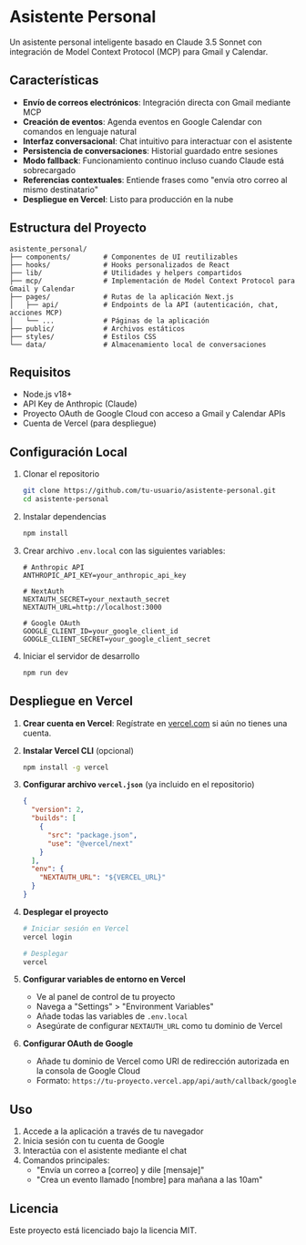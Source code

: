 # Asistente Personal

Un asistente personal inteligente basado en Claude 3.5 Sonnet con integración de Model Context Protocol (MCP) para Gmail y Calendar.

## Características

- **Envío de correos electrónicos**: Integración directa con Gmail mediante MCP
- **Creación de eventos**: Agenda eventos en Google Calendar con comandos en lenguaje natural
- **Interfaz conversacional**: Chat intuitivo para interactuar con el asistente
- **Persistencia de conversaciones**: Historial guardado entre sesiones
- **Modo fallback**: Funcionamiento continuo incluso cuando Claude está sobrecargado
- **Referencias contextuales**: Entiende frases como "envía otro correo al mismo destinatario"
- **Despliegue en Vercel**: Listo para producción en la nube

## Estructura del Proyecto

```
asistente_personal/
├── components/        # Componentes de UI reutilizables
├── hooks/             # Hooks personalizados de React
├── lib/               # Utilidades y helpers compartidos
├── mcp/               # Implementación de Model Context Protocol para Gmail y Calendar
├── pages/             # Rutas de la aplicación Next.js
│   ├── api/           # Endpoints de la API (autenticación, chat, acciones MCP)
│   └── ...            # Páginas de la aplicación
├── public/            # Archivos estáticos
├── styles/            # Estilos CSS
└── data/              # Almacenamiento local de conversaciones
```

## Requisitos

- Node.js v18+
- API Key de Anthropic (Claude)
- Proyecto OAuth de Google Cloud con acceso a Gmail y Calendar APIs
- Cuenta de Vercel (para despliegue)

## Configuración Local

1. Clonar el repositorio
   ```bash
   git clone https://github.com/tu-usuario/asistente-personal.git
   cd asistente-personal
   ```

2. Instalar dependencias
   ```bash
   npm install
   ```

3. Crear archivo `.env.local` con las siguientes variables:
   ```
   # Anthropic API
   ANTHROPIC_API_KEY=your_anthropic_api_key
   
   # NextAuth
   NEXTAUTH_SECRET=your_nextauth_secret
   NEXTAUTH_URL=http://localhost:3000
   
   # Google OAuth
   GOOGLE_CLIENT_ID=your_google_client_id
   GOOGLE_CLIENT_SECRET=your_google_client_secret
   ```

4. Iniciar el servidor de desarrollo
   ```bash
   npm run dev
   ```

## Despliegue en Vercel

1. **Crear cuenta en Vercel**: Regístrate en [vercel.com](https://vercel.com) si aún no tienes una cuenta.

2. **Instalar Vercel CLI** (opcional)
   ```bash
   npm install -g vercel
   ```

3. **Configurar archivo `vercel.json`** (ya incluido en el repositorio)
   ```json
   {
     "version": 2,
     "builds": [
       {
         "src": "package.json",
         "use": "@vercel/next"
       }
     ],
     "env": {
       "NEXTAUTH_URL": "${VERCEL_URL}"
     }
   }
   ```

4. **Desplegar el proyecto**
   ```bash
   # Iniciar sesión en Vercel
   vercel login
   
   # Desplegar
   vercel
   ```

5. **Configurar variables de entorno en Vercel**
   - Ve al panel de control de tu proyecto
   - Navega a "Settings" > "Environment Variables"
   - Añade todas las variables de `.env.local`
   - Asegúrate de configurar `NEXTAUTH_URL` como tu dominio de Vercel

6. **Configurar OAuth de Google**
   - Añade tu dominio de Vercel como URI de redirección autorizada en la consola de Google Cloud
   - Formato: `https://tu-proyecto.vercel.app/api/auth/callback/google`

## Uso

1. Accede a la aplicación a través de tu navegador
2. Inicia sesión con tu cuenta de Google
3. Interactúa con el asistente mediante el chat
4. Comandos principales:
   - "Envía un correo a [correo] y dile [mensaje]"
   - "Crea un evento llamado [nombre] para mañana a las 10am"

## Licencia

Este proyecto está licenciado bajo la licencia MIT. 